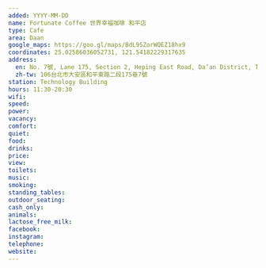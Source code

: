 ```yaml
---
added: YYYY-MM-DD
name: Fortunate Coffee 世界幸福咖啡 和平店
type: Cafe
area: Daan
google_maps: https://goo.gl/maps/BdL9SZorWQEZ18hx9
coordinates: 25.02586036052731, 121.54182229317635
address:
  en: No. 7號, Lane 175, Section 2, Heping East Road, Da’an District, Taipei City, 106
  zh-tw: 106台北市大安區和平東路二段175巷7號
station: Technology Building
hours: 11:30-20:30
wifi: 
speed: 
power: 
vacancy: 
comfort: 
quiet: 
food: 
drinks: 
price: 
view: 
toilets: 
music: 
smoking: 
standing_tables: 
outdoor_seating: 
cash_only: 
animals: 
lactose_free_milk: 
facebook: 
instagram: 
telephone: 
website: 
---
```

